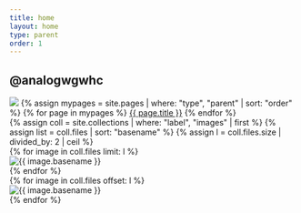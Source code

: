 ```yaml
---
title: home
layout: home
type: parent
order: 1
---
```


<div class="section header">
	<div class="container">
		<h2 class="section-heading">@analogwgwhc</h2>
		<div id="navbar-wrapper">
			<div id="navbar">
				<!-- need to change this <a> so it only appears on mobile  -->
				<a onclick="menuExpand()"><img id="brand" class="hide" src="{{ "/assets/img/logo.svg" | relative_url }}"></a>
				<!-- making buttons for pages: -->
				{% assign mypages = site.pages | where: "type", "parent" | sort: "order" %}
				{% for page in mypages %}
				<a class="button" href="{{ page.url | relative_url }}">{{ page.title }}</a>
				{% endfor %}
			</div>
		</div>
	</div>
</div>

<div class="section main">
	<div class="container">
		<div class="row" id="gallery">
			{% assign coll = site.collections | where: "label", "images" | first %}
			{% assign list = coll.files | sort: "basename" %}
			{% assign l = coll.files.size | divided_by: 2 | ceil %}
			<div class="one-half column">
				{% for image in coll.files limit: l %}
				<article class="thumb">
					<img class="lozad u-max-full-width" data-src="{{ coll.label | append: '/' | append: image.name | relative_url }}" alt="{{ image.basename }}" />
				</article>
				{% endfor %}
			</div>
			<div class="one-half column">
				{% for image in coll.files offset: l %}
				<article class="thumb">
					<img class="lozad u-max-full-width" data-src="{{ coll.label | append: '/' | append: image.name | relative_url }}" alt="{{ image.basename }}" />
				</article>
				{% endfor %}
			</div>
		</div>
	</div>
</div>
